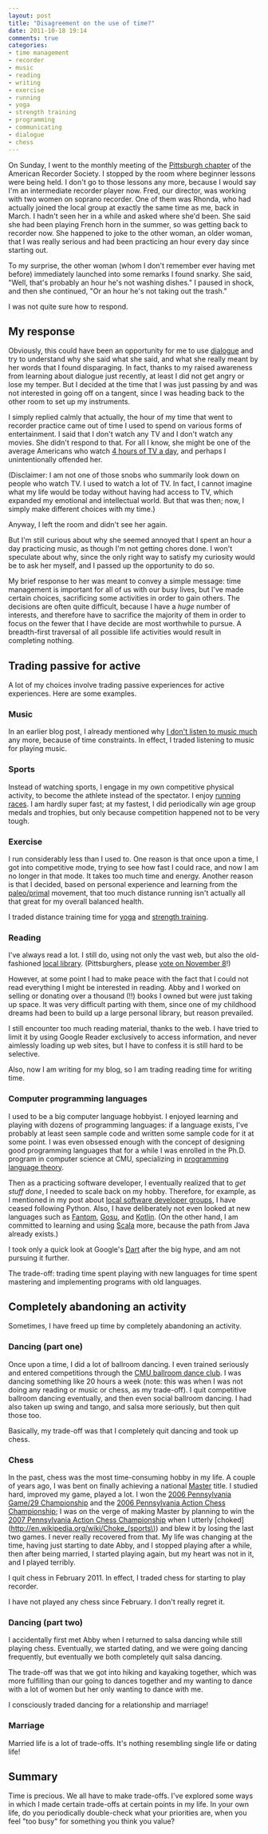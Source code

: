 ```yaml
---
layout: post
title: "Disagreement on the use of time?"
date: 2011-10-18 19:14
comments: true
categories:
- time management
- recorder
- music
- reading
- writing
- exercise
- running
- yoga
- strength training
- programming
- communicating
- dialogue
- chess
---
```

On Sunday, I went to the monthly meeting of the [Pittsburgh chapter](http://www.andrew.cmu.edu/user/lukas/pcars/Welcome.html) of the American Recorder Society. I stopped by the room where beginner lessons were being held. I don't go to those lessons any more, because I would say I'm an intermediate recorder player now. Fred, our director, was working with two women on soprano recorder. One of them was Rhonda, who had actually joined the local group at exactly the same time as me, back in March. I hadn't seen her in a while and asked where she'd been. She said she had been playing French horn in the summer, so was getting back to recorder now. She happened to joke to the other woman, an older woman, that I was really serious and had been practicing an hour every day since starting out.

To my surprise, the other woman (whom I don't remember ever having met before) immediately launched into some remarks I found snarky. She said, "Well, that's probably an hour he's not washing dishes." I paused in shock, and then she continued, "Or an hour he's not taking out the trash."

I was not quite sure how to respond.

<!--more-->

## My response

Obviously, this could have been an opportunity for me to use [dialogue](http://franklinchen.com/blog/2011/10/11/communicating-through-dialogue/) and try to understand why she said what she said, and what she really meant by her words that I found disparaging. In fact, thanks to my raised awareness from learning about dialogue just recently, at least I did not get angry or lose my temper. But I decided at the time that I was just passing by and was not interested in going off on a tangent, since I was heading back to the other room to set up my instruments.

I simply replied calmly that actually, the hour of my time that went to recorder practice came out of time I used to spend on various forms of entertainment. I said that I don't watch any TV and I don't watch any movies. She didn't respond to that. For all I know, she might be one of the average Americans who watch [4 hours of TV a day](http://www.csun.edu/science/health/docs/tv&health.html), and perhaps I unintentionally offended her.

(Disclaimer: I am not one of those snobs who summarily look down on people who watch TV. I used to watch a lot of TV. In fact, I cannot imagine what my life would be today without having had access to TV, which expanded my emotional and intellectual world. But that was then; now, I simply make different choices with my time.)

Anyway, I left the room and didn't see her again.

But I'm still curious about why she seemed annoyed that I spent an hour a day practicing music, as though I'm not getting chores done. I won't speculate about why, since the only right way to satisfy my curiosity would be to ask her myself, and I passed up the opportunity to do so.

My brief response to her was meant to convey a simple message: time management is important for all of us with our busy lives, but I've made certain choices, sacrificing some activities in order to gain others. The decisions are often quite difficult, because I have a *huge* number of interests, and therefore have to sacrifice the majority of them in order to focus on the fewer that I have decide are most worthwhile to pursue. A breadth-first traversal of all possible life activities would result in completing nothing.

## Trading passive for active

A lot of my choices involve trading passive experiences for active experiences. Here are some examples.

### Music

In an earlier blog post, I already mentioned why [I don't listen to music much](http://franklinchen.com/blog/2011/10/02/i-love-music-but-rarely-listen-to-it-now/) any more, because of time constraints. In effect, I traded listening to music for playing music.

### Sports

Instead of watching sports, I engage in my own competitive physical activity, to become the athlete instead of the spectator. I enjoy [running races](http://franklinchen.com/blog/categories/races/). I am hardly super fast; at my fastest, I did periodically win age group medals and trophies, but only because competition happened not to be very tough.

### Exercise

I run considerably less than I used to. One reason is that once upon a time, I got into competitive mode, trying to see how fast I could race, and now I am no longer in that mode. It takes too much time and energy. Another reason is that I decided, based on personal experience and learning from the [paleo/primal](http://en.wikipedia.org/wiki/Paleolithic_lifestyle) movement, that too much distance running isn't actually all that great for my overall balanced health.

I traded distance training time for [yoga](http://franklinchen.com/blog/2011/09/24/roaring-like-a-lion-on-a-saturday-morning/) and [strength training](http://franklinchen.com/blog/2011/10/17/the-joys-of-convict-conditioning-bodyweight-exercising/).

### Reading

I've always read a lot. I still do, using not only the vast web, but also the old-fashioned [local library](http://franklinchen.com/2011/09/30/free-to-the-people-since-1895/). (Pittsburghers, please [vote on November 8](http://www.ourlibraryourfuture.org/)!)

However, at some point I had to make peace with the fact that I could not read everything I might be interested in reading. Abby and I worked on selling or donating over a thousand (!!) books I owned but were just taking up space. It was very difficult parting with them, since one of my childhood dreams had been to build up a large personal library, but reason prevailed.

I still encounter too much reading material, thanks to the web. I have tried to limit it by using Google Reader exclusively to access information, and never aimlessly loading up web sites, but I have to confess it is still hard to be selective.

Also, now I am writing for my blog, so I am trading reading time for writing time.

### Computer programming languages

I used to be a big computer language hobbyist. I enjoyed learning and playing with dozens of programming languages: if a language exists, I've probably at least seen sample code and written some sample code for it at some point. I was even obsessed enough with the concept of designing good programming languages that for a while I was enrolled in the Ph.D. program in computer science at CMU, specializing in [programming language theory](http://www.cs.cmu.edu/~fox/languages.html).

Then as a practicing software developer, I eventually realized that to *get stuff done*, I needed to scale back on my hobby. Therefore, for example, as I mentioned in my post about [local software developer groups](http://franklinchen.com/blog/2011/10/16/pittsburgh-software-developer-communities/), I have ceased following Python. Also, I have deliberately not even looked at new languages such as [Fantom](http://fantom.org/), [Gosu](http://gosu-lang.org/), and [Kotlin](http://confluence.jetbrains.net/display/Kotlin/Welcome). (On the other hand, I am committed to learning and using [Scala](http://www.scala-lang.org/) more, because the path from Java already exists.)

I took only a quick look at Google's [Dart](http://www.dartlang.org/) after the big hype, and am not pursuing it further.

The trade-off: trading time spent playing with new languages for time spent mastering and implementing programs with old languages.

## Completely abandoning an activity

Sometimes, I have freed up time by completely abandoning an activity.

### Dancing (part one)

Once upon a time, I did a lot of ballroom dancing. I even trained seriously and entered competitions through the [CMU ballroom dance club](http://cmubdc.org/). I was dancing something like 20 hours a week (note: this was when I was not doing any reading or music or chess, as my trade-off). I quit competitive ballroom dancing eventually, and then even social ballroom dancing. I had also taken up swing and tango, and salsa more seriously, but then quit those too.

Basically, my trade-off was that I completely quit dancing and took up chess.

### Chess

In the past, chess was the most time-consuming hobby in my life. A couple of years ago, I was bent on finally achieving a national [Master](http://en.wikipedia.org/wiki/Chess_master) title. I studied hard, improved my game, played a lot. I won the [2006 Pennsylvania Game/29 Championship](http://pscfchess.org/results/06040808.htm) and the [2006 Pennsylvania Action Chess Championship](http://pscfchess.org/results/06101414.htm); I was on the verge of making Master by planning to win the [2007 Pennsylvania Action Chess Championship](http://pscfchess.org/results/07071414.htm) when I utterly [choked](http://en.wikipedia.org/wiki/Choke_(sports\)) and blew it by losing the last two games. I never really recovered from that. My life was changing at the time, having just starting to date Abby, and I stopped playing after a while, then after being married, I started playing again, but my heart was not in it, and I played terribly.

I quit chess in February 2011. In effect, I traded chess for starting to play recorder.

I have not played any chess since February. I don't really regret it.

### Dancing (part two)

I accidentally first met Abby when I returned to salsa dancing while still playing chess. Eventually, we started dating, and we were going dancing frequently, but eventually we both completely quit salsa dancing.

The trade-off was that we got into hiking and kayaking together, which was more fulfilling than our going to dances together and my wanting to dance with a lot of women but her only wanting to dance with me.

I consciously traded dancing for a relationship and marriage!

### Marriage

Married life is a lot of trade-offs.  It's nothing resembling single life or dating life!

## Summary

Time is precious. We all have to make trade-offs. I've explored some ways in which I made certain trade-offs at certain points in my life. In your own life, do you periodically double-check what your priorities are, when you feel "too busy" for something you think you value?
